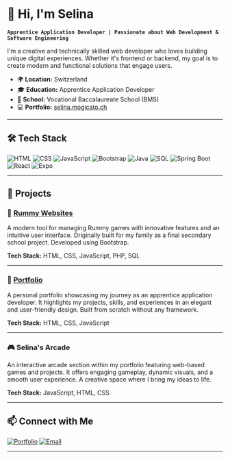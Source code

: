 # 👋 Hi, I'm Selina

**`Apprentice Application Developer | Passionate about Web Development & Software Engineering`**

I'm a creative and technically skilled web developer who loves building unique digital experiences. Whether it's frontend or backend, my goal is to create modern and functional solutions that engage users.

- 🌍 **Location:** Switzerland  
- 🎓 **Education:** Apprentice Application Developer  
- 🏫 **School:** Vocational Baccalaureate School (BMS)  
- 💻 **Portfolio:** [selina.mogicato.ch](https://selina.mogicato.ch)  

---

## 🛠️ Tech Stack

![HTML](https://img.shields.io/badge/-HTML-E34F26?style=flat&logo=html5&logoColor=white)
![CSS](https://img.shields.io/badge/-CSS-1572B6?style=flat&logo=css3&logoColor=white)
![JavaScript](https://img.shields.io/badge/-JavaScript-F7DF1E?style=flat&logo=javascript&logoColor=black)
![Bootstrap](https://img.shields.io/badge/-Bootstrap-7952B3?style=flat&logo=bootstrap&logoColor=white)
![Java](https://img.shields.io/badge/-Java-007396?style=flat&logo=java&logoColor=white)
![SQL](https://img.shields.io/badge/-SQL-4479A1?style=flat&logo=postgresql&logoColor=white)
![Spring Boot](https://img.shields.io/badge/-Spring%20Boot-6DB33F?style=flat&logo=springboot&logoColor=white)
![React](https://img.shields.io/badge/-React-61DAFB?style=flat&logo=react&logoColor=black)
![Expo](https://img.shields.io/badge/-Expo-000020?style=flat&logo=expo&logoColor=white)

---

## 🚀 Projects

### 🎲 [Rummy Websites](https://rummy.mogicato.ch)
A modern tool for managing Rummy games with innovative features and an intuitive user interface. Originally built for my family as a final secondary school project. Developed using Bootstrap.

**Tech Stack:** HTML, CSS, JavaScript, PHP, SQL  

---

### 📁 [Portfolio](https://selina.mogicato.ch)
A personal portfolio showcasing my journey as an apprentice application developer. It highlights my projects, skills, and experiences in an elegant and user-friendly design. Built from scratch without any framework.

**Tech Stack:** HTML, CSS, JavaScript

---

### 🎮 Selina's Arcade
An interactive arcade section within my portfolio featuring web-based games and projects. It offers engaging gameplay, dynamic visuals, and a smooth user experience. A creative space where I bring my ideas to life.

**Tech Stack:** JavaScript, HTML, CSS  

---

## 📫 Connect with Me

[![Portfolio](https://img.shields.io/badge/Portfolio-000?style=flat&logo=vercel&logoColor=white)](https://selina.mogicato.ch)
[![Email](https://img.shields.io/badge/Email-D14836?style=flat&logo=gmail&logoColor=white)](selimo.contact@gmail.com)

---
